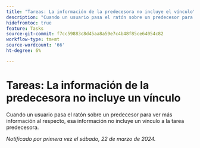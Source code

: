 ```yaml
---
title: "Tareas: La información de la predecesora no incluye el vínculo"
description: "Cuando un usuario pasa el ratón sobre un predecesor para ver más información al respecto, esa información no incluye un vínculo a la tarea predecesora."
hidefromtoc: true
feature: Tasks
source-git-commit: f7cc59883c8d45aa8a59e7c4b48f85ce64054c82
workflow-type: tm+mt
source-wordcount: '66'
ht-degree: 6%

---
```



# Tareas: La información de la predecesora no incluye un vínculo

Cuando un usuario pasa el ratón sobre un predecesor para ver más información al respecto, esa información no incluye un vínculo a la tarea predecesora.

_Notificado por primera vez el sábado, 22 de marzo de 2024._
